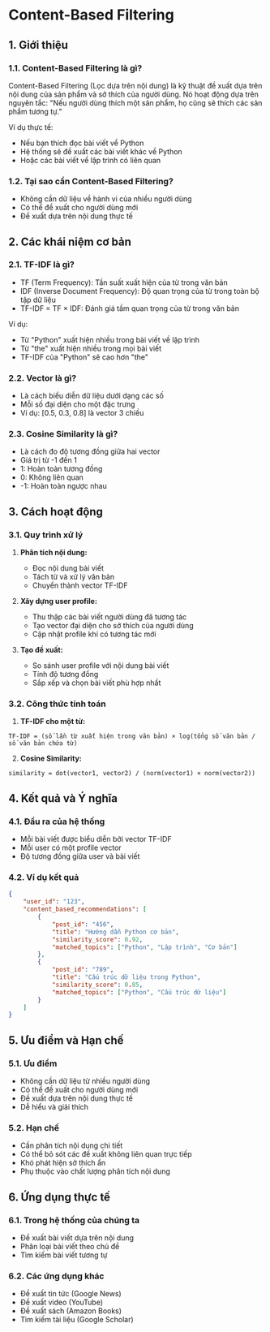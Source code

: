 # Content-Based Filtering

## 1. Giới thiệu

### 1.1. Content-Based Filtering là gì?
Content-Based Filtering (Lọc dựa trên nội dung) là kỹ thuật đề xuất dựa trên nội dung của sản phẩm và sở thích của người dùng. Nó hoạt động dựa trên nguyên tắc: "Nếu người dùng thích một sản phẩm, họ cũng sẽ thích các sản phẩm tương tự."

Ví dụ thực tế:
- Nếu bạn thích đọc bài viết về Python
- Hệ thống sẽ đề xuất các bài viết khác về Python
- Hoặc các bài viết về lập trình có liên quan

### 1.2. Tại sao cần Content-Based Filtering?
- Không cần dữ liệu về hành vi của nhiều người dùng
- Có thể đề xuất cho người dùng mới
- Đề xuất dựa trên nội dung thực tế

## 2. Các khái niệm cơ bản

### 2.1. TF-IDF là gì?
- TF (Term Frequency): Tần suất xuất hiện của từ trong văn bản
- IDF (Inverse Document Frequency): Độ quan trọng của từ trong toàn bộ tập dữ liệu
- TF-IDF = TF × IDF: Đánh giá tầm quan trọng của từ trong văn bản

Ví dụ:
- Từ "Python" xuất hiện nhiều trong bài viết về lập trình
- Từ "the" xuất hiện nhiều trong mọi bài viết
- TF-IDF của "Python" sẽ cao hơn "the"

### 2.2. Vector là gì?
- Là cách biểu diễn dữ liệu dưới dạng các số
- Mỗi số đại diện cho một đặc trưng
- Ví dụ: [0.5, 0.3, 0.8] là vector 3 chiều

### 2.3. Cosine Similarity là gì?
- Là cách đo độ tương đồng giữa hai vector
- Giá trị từ -1 đến 1
- 1: Hoàn toàn tương đồng
- 0: Không liên quan
- -1: Hoàn toàn ngược nhau

## 3. Cách hoạt động

### 3.1. Quy trình xử lý
1. **Phân tích nội dung:**
   - Đọc nội dung bài viết
   - Tách từ và xử lý văn bản
   - Chuyển thành vector TF-IDF

2. **Xây dựng user profile:**
   - Thu thập các bài viết người dùng đã tương tác
   - Tạo vector đại diện cho sở thích của người dùng
   - Cập nhật profile khi có tương tác mới

3. **Tạo đề xuất:**
   - So sánh user profile với nội dung bài viết
   - Tính độ tương đồng
   - Sắp xếp và chọn bài viết phù hợp nhất

### 3.2. Công thức tính toán
1. **TF-IDF cho một từ:**
```
TF-IDF = (số lần từ xuất hiện trong văn bản) × log(tổng số văn bản / số văn bản chứa từ)
```

2. **Cosine Similarity:**
```
similarity = dot(vector1, vector2) / (norm(vector1) × norm(vector2))
```

## 4. Kết quả và Ý nghĩa

### 4.1. Đầu ra của hệ thống
- Mỗi bài viết được biểu diễn bởi vector TF-IDF
- Mỗi user có một profile vector
- Độ tương đồng giữa user và bài viết

### 4.2. Ví dụ kết quả
```json
{
    "user_id": "123",
    "content_based_recommendations": [
        {
            "post_id": "456",
            "title": "Hướng dẫn Python cơ bản",
            "similarity_score": 0.92,
            "matched_topics": ["Python", "Lập trình", "Cơ bản"]
        },
        {
            "post_id": "789",
            "title": "Cấu trúc dữ liệu trong Python",
            "similarity_score": 0.85,
            "matched_topics": ["Python", "Cấu trúc dữ liệu"]
        }
    ]
}
```

## 5. Ưu điểm và Hạn chế

### 5.1. Ưu điểm
- Không cần dữ liệu từ nhiều người dùng
- Có thể đề xuất cho người dùng mới
- Đề xuất dựa trên nội dung thực tế
- Dễ hiểu và giải thích

### 5.2. Hạn chế
- Cần phân tích nội dung chi tiết
- Có thể bỏ sót các đề xuất không liên quan trực tiếp
- Khó phát hiện sở thích ẩn
- Phụ thuộc vào chất lượng phân tích nội dung

## 6. Ứng dụng thực tế

### 6.1. Trong hệ thống của chúng ta
- Đề xuất bài viết dựa trên nội dung
- Phân loại bài viết theo chủ đề
- Tìm kiếm bài viết tương tự

### 6.2. Các ứng dụng khác
- Đề xuất tin tức (Google News)
- Đề xuất video (YouTube)
- Đề xuất sách (Amazon Books)
- Tìm kiếm tài liệu (Google Scholar) 